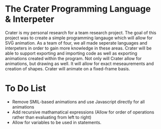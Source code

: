 # The Crater Programming Language & Interpeter
Crater is my personal research for a team research project. The goal of this project was to create a simple programming langauge which will allow for SVG animation. As a team of four, we all made seperate languages and interpeters in order to gain more knowledge in these areas. Crater will be able to support exporting and importing code as well as exporting animations created within the program. Not only will Crater allow for animations, but drawing as well. It will allow for exact meseaurements and creation of shapes. Crater will animate on a fixed-frame basis. 
# To Do List
- Remove SMIL-based animations and use Javascript directly for all animations
- Add recursive mathamatical expressions (Allow for order of operations rather than evaluating from left to right)
- Allow for variables to be used in statements.
